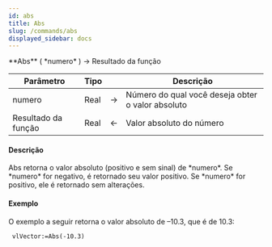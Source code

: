 ```yaml
---
id: abs
title: Abs
slug: /commands/abs
displayed_sidebar: docs
---
```


<!--REF #_command_.Abs.Syntax-->**Abs** ( *numero* ) -> Resultado da função<!-- END REF-->
<!--REF #_command_.Abs.Params-->
| Parâmetro | Tipo |  | Descrição |
| --- | --- | --- | --- |
| numero | Real | &rarr; | Número do qual você deseja obter o valor absoluto |
| Resultado da função | Real | &larr; | Valor absoluto do número |

<!-- END REF-->

#### Descrição 

<!--REF #_command_.Abs.Summary-->Abs retorna o valor absoluto (positivo e sem sinal) de *numero*.<!-- END REF--> Se *numero* for negativo, é retornado seu valor positivo. Se *numero* for positivo, ele é retornado sem alterações.

#### Exemplo 

O exemplo a seguir retorna o valor absoluto de –10.3, que é de 10.3:

```4d
 vlVector:=Abs(-10.3)
```
